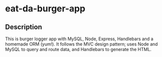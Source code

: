 # eat-da-burger-app

## Description
This is  burger logger app with MySQL, Node, Express, Handlebars and a homemade ORM (yum!). It follows the MVC design pattern; uses Node and MySQL to query and route data, and Handlebars to generate the HTML.